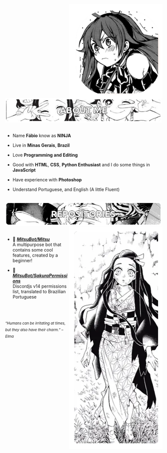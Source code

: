 <img src="./img/profile.png" width="300" align="right"/>
<br/>
<img src="./img/aboutme.png" width="500" />
<br/>
<br/>
  
- Name **Fábio** know as **NINJA**

- Live in **Minas Gerais**, **Brazil**

- Love **Programming and Editing**

- Good with **HTML**, **CSS**, **Python Enthusiast** and I do some things in **JavaScript**

- Have experience with **Photoshop**

- Understand Portuguese, and English (A little Fluent)

<br/>
<img src="./img/repo.png" width="500" />
<img src="./img/banner.png" width="300" align="right" />
<br/>
<br/>

- 📕 [***MitsuBot/Mitsu***](https://github.com/MitsuBot/Mitsu) <br/>
  A multipurpose bot that contains some cool features, created by a beginner!

- 📗 [***MitsuBot/SakuraPermissions***](https://github.com/MitsuBot/SakuraPermissions) <br/>
  Discordjs v14 permissions list, translated to Brazilian Portuguese

<br/><br/>
  
<sub> *“Humans can be irritating at times, but they also have their charm.” – Elma* </sub>
<!--
<img src="https://metrics.lecoq.io/Eilaluth?template=classic&base.header=0&base.activity=0&base.community=0&base.repositories=0&base.metadata=0&repositories=1&repositories=100&repositories.batch=100&repositories.forks=false&repositories.affiliations=owner&repositories.featured=Eilaluth%2FAyano%2CEilaluth%2FKyoko%2CEilaluth%2FKanna%2CEilaluth%2FHotaru%2CEilaluth%2FMocha&config.timezone=Asia%2FJakart"  />
-->
</div>

